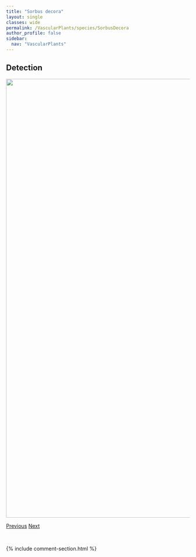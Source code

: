 ```yaml
---
title: "Sorbus decora"
layout: single
classes: wide
permalink: /VascularPlants/species/SorbusDecora
author_profile: false
sidebar:
  nav: "VascularPlants"
---
```


<h2>Detection</h2>

<a href="https://drive.google.com/uc?export=view&id=1tHjp7li2G4lZUKI2Vm-Rfk50uEY23ae5">
<img src="https://drive.google.com/uc?export=view&id=1tHjp7li2G4lZUKI2Vm-Rfk50uEY23ae5" height = "1200" width = "800">
</a>


<a href="/DevelopmentWebsite/VascularPlants/species/Sorbus" class="pagination--pager" title="Sorbus">Previous</a> <a href="/DevelopmentWebsite/VascularPlants/species/SorbusScopulina" class="pagination--pager" title="Western Mountain Ash">Next</a>

<p>&nbsp;</p>

{% include comment-section.html %}
